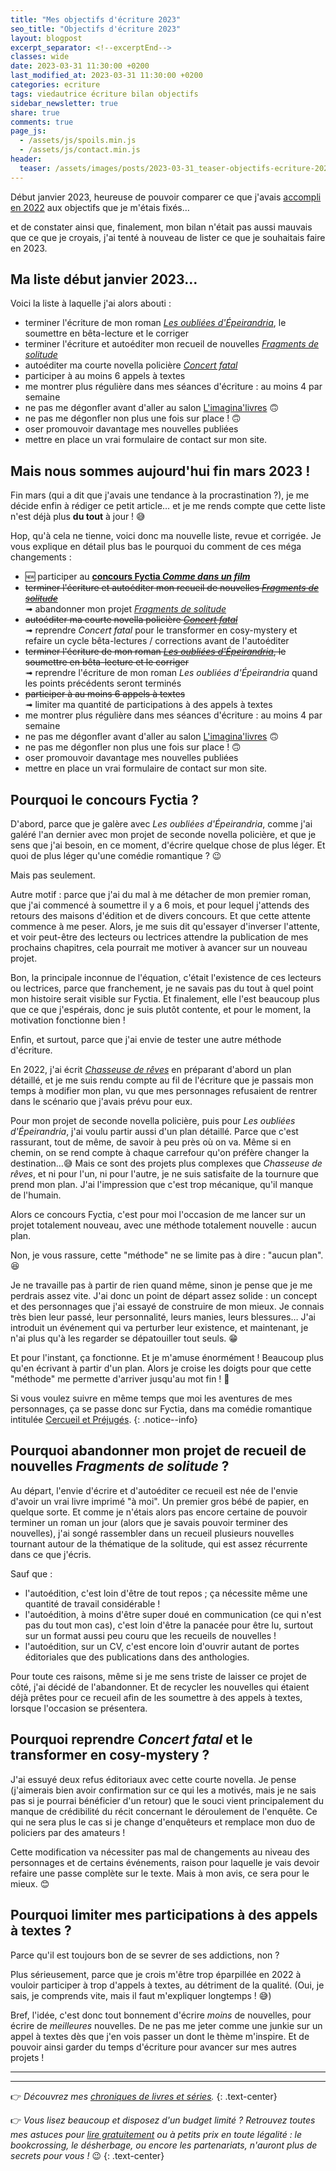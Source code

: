 ```yaml
---
title: "Mes objectifs d'écriture 2023"
seo_title: "Objectifs d'écriture 2023"
layout: blogpost
excerpt_separator: <!--excerptEnd-->
classes: wide
date: 2023-03-31 11:30:00 +0200
last_modified_at: 2023-03-31 11:30:00 +0200
categories: ecriture
tags: viedautrice écriture bilan objectifs
sidebar_newsletter: true
share: true
comments: true
page_js:
  - /assets/js/spoils.min.js
  - /assets/js/contact.min.js
header:
  teaser: /assets/images/posts/2023-03-31_teaser-objectifs-ecriture-2023.webp
---
```


Début janvier 2023, heureuse de pouvoir comparer ce que j'avais [accompli en 2022](/ecriture/2023/01/28/bilan-écriture-2022.html) aux objectifs que je m'étais fixés&hellip;
<!--excerptEnd-->
et de constater ainsi que, finalement, mon bilan n'était pas aussi mauvais que ce que je croyais, j'ai tenté à nouveau de lister ce que je souhaitais faire en 2023.


## Ma liste début janvier 2023&hellip;

Voici la liste à laquelle j'ai alors abouti&nbsp;:
* terminer l'écriture de mon roman *[Les oubliées d'Épeirandria](/publications/projets-en-cours/#les-oubliées-depeirandria)*, le soumettre en bêta-lecture et le corriger
* terminer l'écriture et autoéditer mon recueil de nouvelles *[Fragments de solitude](/publications/projets-en-cours/#fragments-de-solitudes)*
* autoéditer ma courte novella policière *[Concert fatal](/publications/projets-en-cours/#en-attente-de-titre)*
* participer à au moins 6 appels à textes
* me montrer plus régulière dans mes séances d'écriture&nbsp;: au moins 4 par semaine
* ne pas me dégonfler avant d'aller au salon [L'imagina'livres](/publications/pot-a-ceder) 🙃
* ne pas me dégonfler non plus une fois sur place&nbsp;! 🙃
* oser promouvoir davantage mes nouvelles publiées
* mettre en place un vrai formulaire de contact sur mon site.


## Mais nous sommes aujourd'hui fin mars 2023&nbsp;!

Fin mars (qui a dit que j'avais une tendance à la procrastination&nbsp;?), je me décide enfin à rédiger ce petit article&hellip; et je me rends compte que cette liste n'est déjà plus **du tout** à jour&nbsp;! 😅

Hop, qu'à cela ne tienne, voici donc ma nouvelle liste, revue et corrigée. Je vous explique en détail plus bas le pourquoi du comment de ces méga changements&nbsp;:

* 🆕 participer au **<a href="https://fyctia.com/contests/119" target="_blank">concours Fyctia *Comme dans un film*</a>**
* ~~terminer l'écriture et autoéditer mon recueil de nouvelles *[Fragments de solitude](/publications/projets-en-cours/#fragments-de-solitudes)*~~<br>
➟ abandonner mon projet *[Fragments de solitude](/publications/projets-en-cours/#fragments-de-solitudes)*
* ~~autoéditer ma courte novella policière *[Concert fatal](/publications/projets-en-cours/#en-attente-de-titre)*~~<br>
➟ reprendre *Concert fatal* pour le transformer en cosy-mystery et refaire un cycle bêta-lectures / corrections avant de l'autoéditer
* ~~terminer l'écriture de mon roman *[Les oubliées d'Épeirandria](/publications/projets-en-cours/#les-oubliées-depeirandria)*, le soumettre en bêta-lecture et le corriger~~<br>
➟ reprendre l'écriture de mon roman *Les oubliées d'Épeirandria* quand les points précédents seront terminés
* ~~participer à au moins 6 appels à textes~~<br>
➟ limiter ma quantité de participations à des appels à textes
* me montrer plus régulière dans mes séances d'écriture&nbsp;: au moins 4 par semaine
* ne pas me dégonfler avant d'aller au salon [L'imagina'livres](/publications/pot-a-ceder) 🙃
* ne pas me dégonfler non plus une fois sur place&nbsp;! 🙃
* oser promouvoir davantage mes nouvelles publiées
* mettre en place un vrai formulaire de contact sur mon site.


## Pourquoi le concours Fyctia&nbsp;?

D'abord, parce que je galère avec *Les oubliées d'Épeirandria*, comme j'ai galéré l'an dernier avec mon projet de seconde novella policière, et que je sens que j'ai besoin, en ce moment, d'écrire quelque chose de plus léger. Et quoi de plus léger qu'une comédie romantique&nbsp;? 😉

Mais pas seulement.

Autre motif&nbsp;: parce que j'ai du mal à me détacher de mon premier roman, que j'ai commencé à soumettre il y a 6&nbsp;mois, et pour lequel j'attends des retours des maisons d'édition et de divers concours. Et que cette attente commence à me peser. Alors, je me suis dit qu'essayer d'inverser l'attente, et voir peut-être des lecteurs ou lectrices attendre la publication de mes prochains chapitres, cela pourrait me motiver à avancer sur un nouveau projet.

Bon, la principale inconnue de l'équation, c'était l'existence de ces lecteurs ou lectrices, parce que franchement, je ne savais pas du tout à quel point mon histoire serait visible sur Fyctia. Et finalement, elle l'est beaucoup plus que ce que j'espérais, donc je suis plutôt contente, et pour le moment, la motivation fonctionne bien&nbsp;!

Enfin, et surtout, parce que j'ai envie de tester une autre méthode d'écriture.

En 2022, j'ai écrit *[Chasseuse de rêves](/publications/projets-en-cours/#chasseuse-de-rêves)* en préparant d'abord un plan détaillé, et je me suis rendu compte au fil de l'écriture que je passais mon temps à modifier mon plan, vu que mes personnages refusaient de rentrer dans le scénario que j'avais prévu pour eux.

Pour mon projet de seconde novella policière, puis pour *Les oubliées d'Épeirandria*, j'ai voulu partir aussi d'un plan détaillé. Parce que c'est rassurant, tout de même, de savoir à peu près où on va. Même si en chemin, on se rend compte à chaque carrefour qu'on préfère changer la destination&hellip;😅 Mais ce sont des projets plus complexes que *Chasseuse de rêves*, et ni pour l'un, ni pour l'autre, je ne suis satisfaite de la tournure que prend mon plan. J'ai l'impression que c'est trop mécanique, qu'il manque de l'humain.

Alors ce concours Fyctia, c'est pour moi l'occasion de me lancer sur un projet totalement nouveau, avec une méthode totalement nouvelle&nbsp;: aucun plan.

Non, je vous rassure, cette "méthode" ne se limite pas à dire&nbsp;: "aucun plan". 😆

Je ne travaille pas à partir de rien quand même, sinon je pense que je me perdrais assez vite. J'ai donc un point de départ assez solide&nbsp;: un concept et des personnages que j'ai essayé de construire de mon mieux. Je connais très bien leur passé, leur personnalité, leurs manies, leurs blessures&hellip; J'ai introduit un événement qui va perturber leur existence, et maintenant, je n'ai plus qu'à les regarder se dépatouiller tout seuls. 😁

Et pour l'instant, ça fonctionne. Et je m'amuse énormément&nbsp;! Beaucoup plus qu'en écrivant à partir d'un plan. Alors je croise les doigts pour que cette "méthode" me permette d'arriver jusqu'au mot fin&nbsp;! 🤞

Si vous voulez suivre en même temps que moi les aventures de mes personnages, ça se passe donc sur Fyctia, dans ma comédie romantique intitulée <a href="https://fyctia.com/stories/cercueil-et-prejuges" target="_blank">Cercueil et Préjugés</a>.
{: .notice--info}


## Pourquoi abandonner mon projet de recueil de nouvelles *Fragments de solitude*&nbsp;?

Au départ, l'envie d'écrire et d'autoéditer ce recueil est née de l'envie d'avoir un vrai livre imprimé "à moi". Un premier gros bébé de papier, en quelque sorte. Et comme je n'étais alors pas encore certaine de pouvoir terminer un roman un jour (alors que je savais pouvoir terminer des nouvelles), j'ai songé rassembler dans un recueil plusieurs nouvelles tournant autour de la thématique de la solitude, qui est assez récurrente dans ce que j'écris.

Sauf que&nbsp;:
* l'autoédition, c'est loin d'être de tout repos&nbsp;; ça nécessite même une quantité de travail considérable&nbsp;!
* l'autoédition, à moins d'être super doué en communication (ce qui n'est pas du tout mon cas), c'est loin d'être la panacée pour être lu, surtout sur un format aussi peu couru que les recueils de nouvelles&nbsp;!
* l'autoédition, sur un CV, c'est encore loin d'ouvrir autant de portes éditoriales que des publications dans des anthologies.

Pour toute ces raisons, même si je me sens triste de laisser ce projet de côté, j'ai décidé de l'abandonner. Et de recycler les nouvelles qui étaient déjà prêtes pour ce recueil afin de les soumettre à des appels à textes, lorsque l'occasion se présentera.


## Pourquoi reprendre *Concert fatal* et le transformer en cosy-mystery&nbsp;?

J'ai essuyé deux refus éditoriaux avec cette courte novella. Je pense (j'aimerais bien avoir confirmation sur ce qui les a motivés, mais je ne sais pas si je pourrai bénéficier d'un retour) que le souci vient principalement du manque de crédibilité du récit concernant le déroulement de l'enquête. Ce qui ne sera plus le cas si je change d'enquêteurs et remplace mon duo de policiers par des amateurs&nbsp;!

Cette modification va nécessiter pas mal de changements au niveau des personnages et de certains événements, raison pour laquelle je vais devoir refaire une passe complète sur le texte. Mais à mon avis, ce sera pour le mieux. 😊


## Pourquoi limiter mes participations à des appels à textes&nbsp;?

Parce qu'il est toujours bon de se sevrer de ses addictions, non&nbsp;?

Plus sérieusement, parce que je crois m'être trop éparpillée en 2022 à vouloir participer à trop d'appels à textes, au détriment de la qualité. (Oui, je sais, je comprends vite, mais il faut m'expliquer longtemps&nbsp;! 😅)

Bref, l'idée, c'est donc tout bonnement d'écrire *moins* de nouvelles, pour écrire de *meilleures* nouvelles. De ne pas me jeter comme une junkie sur un appel à textes dès que j'en vois passer un dont le thème m'inspire. Et de pouvoir ainsi garder du temps d'écriture pour avancer sur mes autres projets&nbsp;!

---
---
👉 *Découvrez mes [chroniques de livres et séries](/blog/tags#chronique).*
{: .text-center}

👉 *Vous lisez beaucoup et disposez d'un budget limité&nbsp;? Retrouvez toutes mes astuces pour [lire gratuitement](/lecture/2022/08/22/lire-gratuitement.html) ou à petits prix en toute légalité&nbsp;: le bookcrossing, le désherbage, ou encore les partenariats, n'auront plus de secrets pour vous&nbsp;!* 😉
{: .text-center}